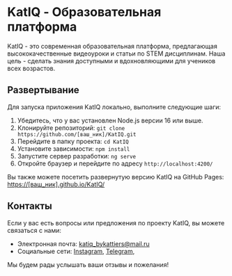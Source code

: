 # KatIQ - Образовательная платформа

KatIQ - это современная образовательная платформа, предлагающая высококачественные видеоуроки и статьи по STEM дисциплинам. Наша цель - сделать знания доступными и вдохновляющими для учеников всех возрастов.

## Развертывание

Для запуска приложения KatIQ локально, выполните следующие шаги:

1. Убедитесь, что у вас установлен Node.js версии 16 или выше.
2. Клонируйте репозиторий: `git clone https://github.com/[ваш_ник]/KatIQ.git`
3. Перейдите в папку проекта: `cd KatIQ`
4. Установите зависимости: `npm install`
5. Запустите сервер разработки: `ng serve`
6. Откройте браузер и перейдите по адресу `http://localhost:4200/`

Вы также можете посетить развернутую версию KatIQ на GitHub Pages: [https://[ваш_ник].github.io/KatIQ/](https://kattiers.github.io/katIQ/)

## Контакты

Если у вас есть вопросы или предложения по проекту KatIQ, вы можете связаться с нами:

- Электронная почта: [katiq_bykattiers@mail.ru](mailto:katiq_bykattiers@mail.ru)
- Социальные сети: [Instagram](https://www.instagram.com/katiq_bykattiers?igsh=a3dpMmd1aDZ4Mjl4), [Telegram](https://t.me/katiq_bykattiers),

Мы будем рады услышать ваши отзывы и пожелания!
